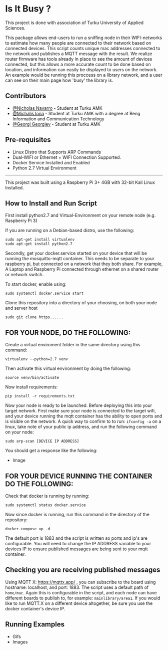 # Is It Busy ?

  
This project is done with association of Turku University of Applied Sciences. 

This package allows end-users to run a sniffing node in their WIFI-networks to estimate how many people are connected to their network based on connected devices. This script counts unique mac addresses connected to the network and publishes a MQTT message with the result. We realize router firmware has tools already in place to see the amount of devices connected, but this allows a more accurate count to be done based on location, and information can easily be displayed to users on the network. An example would be running this proccess on a library network, and a user can see on their main page how 'busy' the library is. 



## Contributors

- [@Nicholas Navarro](https://www.github.com/nicknav98) - Student at Turku AMK
- [@Michalis Iona](https://www.github.com/MikeByBike) - Student at Turku AMK with a degree at Beng Information and Communication Technology
- [@Georgi Georgiev](https://www.github.com/GeorgiRG) - Student at Turku AMK

## Pre-requisites 

- Linux Distro that Supports ARP Commands
- Dual-WIFI or Ethernet + WIFI Connection Supported. 
- Docker Service Installed and Enabled
- Python 2.7 Virtual Environment


-------------------------------------------
This project was built using a Raspberry Pi 3+ 4GB with 32-bit Kali Linux Installed. 

## How to Install and Run Script

First install python2.7 and Virtual-Environment on your remote node (e.g. Raspberry Pi 3)

If you are running on a Debian-based distro, use the following:

    sudo apt-get install virtualenv
    sudo apt-get install python2.7

Secondly, get your docker.service started on your device that will be running the mosquitto-mqtt container. This needs to be separate to your raspberry pi, but connected on a network that they both share. For example, A Laptop and Raspberry Pi connected through ethernet on a shared router or network switch. 

To start docker, enable using: 

    sudo systemctl docker.service start

Clone this repository into a directory of your choosing, on both your node and server host

    sudo git clone https......

## FOR YOUR NODE, DO THE FOLLOWING: 

Create a virtual enviroment folder in the same directory using this command:

    virtualenv --python=2.7 venv

Then activate this virtual environment by doing the following:

    source venv/bin/activate

 Now install requirements:

    pip install -r requirements.txt

Now your node is ready to be launched. Before deploying this into your target network. First make sure your node is connected to the target wifi, and your device  running the mqtt container has the ability to open ports and is visible on the network. A quick way to confirm to to run: `ifconfig -a` on a linux, take note of your public ip address, and run the following command on your node: 

    sudo arp-scan [DEVICE IP ADDRESS]

You should get a response like the following: 
- Image

## FOR YOUR DEVICE RUNNING THE CONTAINER DO THE FOLLOWING: 

Check that docker is running by running: 

    sudo systemctl status docker.service

Now since docker is running, run this command in the directory of the repository: 

    docker-compose up -d 

The default port is 1883 and the script is written so ports and ip's are configurable. You will need to change the IP ADDRESS variable to your devices IP to ensure published messages are being sent to your mqtt container. 

## Checking you are receiving published messages

Using MQTT X: https://mqttx.app/ , you can subscribe to the board using hostname: localhost, and port: 1883. The script uses a default path of `home/mac`. Again this is configurable in the script, and each node can have different boards to publish to, for example: `mainlibrary/area1`. If you would like to run MQTT.X on a different device altogether, be sure you use the docker container's device IP. 


## Running Examples
- Gifs
- Images

